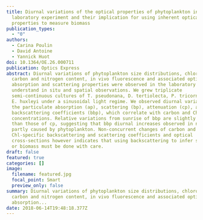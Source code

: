 ```yaml
---
title: Diurnal variations of the optical properties of phytoplankton in a
  laboratory experiment and their implication for using inherent optical
  properties to measure biomass
publication_types:
  - "0"
authors:
  - Carina Poulin
  - David Antoine
  - Yannick Huot
doi: 10.1364/OE.26.000711
publication: Optics Express
abstract: Diurnal variations of phytoplankton size distributions, chlorophyll,
  carbon and nitrogen content, in vivo fluorescence and associated optical
  absorption and scattering properties were observed in the laboratory to help
  understand in situ and spatial observations. We grew triplicate
  semi-continuous cultures of T. pseudonana, D. tertiolecta, P. tricornutum and
  E. huxleyi under a sinusoidal light regime. We observed diurnal variations in
  the particulate absorption (ap), scattering (bp), attenuation (cp), and
  backscattering coefficients (bbp), which correlate with carbon and Chl
  concentrations. Relative variations from sunrise of bbp are slightly lower
  than those of cp, suggesting that bbp diurnal increases observed in nature are
  partly caused by phytoplankton. Non-concurrent changes of carbon and
  Chl-specific backscattering and scattering coefficients and optical
  cross-sections however indicates that using backscattering to infer scattering
  or biomass must be done with care.
draft: false
featured: true
categories: []
image:
  filename: featured.jpg
  focal_point: Smart
  preview_only: false
summary: Diurnal variations of phytoplankton size distributions, chlorophyll,
  carbon and nitrogen content, in vivo fluorescence and associated optical
  absorption...
date: 2018-06-14T19:48:18.377Z
---
```

